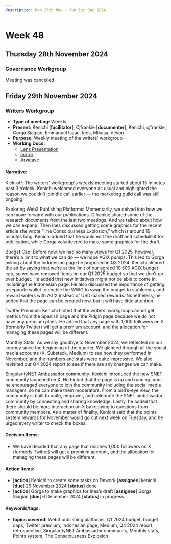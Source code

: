 ```yaml
---
description: Mon 25th Nov - Sun 1st Dec 2024
---
```


# Week 48

## Thursday 28th November 2024

### Governance Workgroup

Meeting was cancelled
## Friday 29th November 2024

### Writers Workgroup

- **Type of meeting:** Weekly
- **Present:** Kenichi [**facilitator**], Cjfrankie  [**documenter**], Kenichi, cjfrankie, Gorga Siagian, Emmanuel Isaac, Ines, Mikasa, devon
- **Purpose:** Weekly meeting of the writers' workgroup 
- **Working Docs:**
  - [Lens Presentation ](https://docs.google.com/document/d/13akxlCysoVskjzMITTl8rK3WnJwTWGUkhi78VF_scUo/edit)
  - [mirror](https://docs.google.com/document/d/1Klol2iAxgAhhdFUp2XSbZljo7WpuL5hc3wCwrgxwRfw/edit)
  - [Arweave](https://docs.google.com/document/d/10IWixMEKoRPMQ1M0CiGvDX3IsXUgm7A8hy3XV3ZIuqE/edit)

#### Narrative:
Kick-off: The writers' workgroup's weekly meeting started about 15 minutes past 3 o’clock. Kenichi welcomed everyone as usual and highlighted the reason we couldn’t join the call earlier — the marketing guild call was still ongoing! 

Exploring Web3 Publishing Platforms:  Momentarily, we delved into how we can move forward with our publications. Cjfrankie shared some of the research documents from the last two meetings. And we talked about how we can expand. Then Ines discussed getting some graphics for the recent article she wrote “The Consciousness Explosion,” which is around 19 minutes long. Kenichi added that he would edit the draft and schedule it for publication, while Gorga volunteered to make some graphics for the draft. 

Budget Cap: Before now, we had so many views for Q1 2025, however, there’s a limit to what we can do — we hope AGIX pumps. This led to Gorga asking about the Indonesian page he proposed in Q3 2024. Kenichi cleared the air by saying that we’re at the limit of our agreed 10,500 AGIX budget cap, so we have removed items on our Q1 2025 budget so that we don’t go over budget. He added that new initiatives might not be able to come in, including the Indonesian page. He also discussed the importance of getting a separate wallet to enable the WWG to swap the budget to stablecoin, and reward writers with AGIX instead of USD-based rewards. Nonetheless, he added that the page can be created now, but it will have little attention. 

Twitter Premium: Kenichi hinted that the writers' workgroup cannot get metrics from the Spanish page and the Pidgin page because we do not have any premium plans. He added that any page with 1,000 followers on X (formerly Twitter) will get a premium account, and the allocation for managing these pages will be different. 

Monthly Stats: As we say goodbye to November 2024, we reflected on our journey since the beginning of the quarter. We glanced through all the social media accounts (X, Substack, Medium) to see how they performed in November, and the numbers and stats were quite impressive. We also revisited our Q4 2024 report to see if there are any changes we can make. 

SingularityNET Ambassador community: Kenichi introduced the new SNET community launched on X. He hinted that the page is up and running, and he encouraged everyone to join the community including the social media managers, so he can make them moderators. From a bird’s-eye view, the community is built to unite, empower, and celebrate the SNET ambassador community by connecting and sharing knowledge. Lastly, he added that there should be more interaction on X by replying to questions from community members. As a matter of finality, Kenichi said that the points system rewards for November would go out next week on Tuesday, and he urged every writer to check the boxes.



#### Decision Items:
- We have decided that any page that reaches 1,000 followers on X (formerly Twitter) will get a premium account, and the allocation for managing these pages will be different.

#### Action Items:
- [**action**] Kenichi to create some tasks on Dework 
 [**assignee**] kenichi [**due**] 29 November 2024 [**status**] done
- [**action**] Gorga to make graphics for Ines’s draft  [**assignee**] Gorga Siagian [**due**] 6 December 2024 [**status**] in progress

#### Keywords/tags:
- **topics covered:** Web3 publishing platforms, Q1 2024 budget, budget caps, Twitter premium, Indonesian page, Medium, Q4 2024 report, retrospective, SingularityNET Ambassador community, Monthly stats, Points system, The Consciousness Explosion